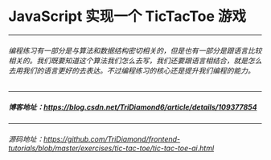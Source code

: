 # JavaScript 实现一个 TicTacToe 游戏 
---
###### 编程练习有一部分是与算法和数据结构密切相关的，但是也有一部分是跟语言比较相关的。我们既要知道这个算法我们怎么去写，我们还要跟语言相结合，就是怎么去用我们的语言更好的去表达。不过编程练习的核心还是提升我们编程的能力。
***
##### 博客地址：https://blog.csdn.net/TriDiamond6/article/details/109377854
---
###### 源码地址：https://github.com/TriDiamond/frontend-tutorials/blob/master/exercises/tic-tac-toe/tic-tac-toe-ai.html
